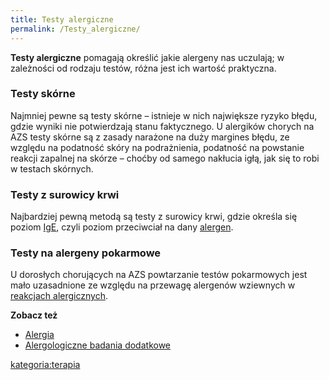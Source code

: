 ```yaml
---
title: Testy alergiczne
permalink: /Testy_alergiczne/
---
```


**Testy alergiczne** pomagają określić jakie alergeny nas uczulają; w zależności od rodzaju testów, różna jest ich wartość praktyczna.

### Testy skórne

Najmniej pewne są testy skórne – istnieje w nich największe ryzyko błędu, gdzie wyniki nie potwierdzają stanu faktycznego. U alergików chorych na AZS testy skórne są z zasady narażone na duży margines błędu, ze względu na podatność skóry na podrażnienia, podatność na powstanie reakcji zapalnej na skórze – choćby od samego nakłucia igłą, jak się to robi w testach skórnych.

### Testy z surowicy krwi

Najbardziej pewną metodą są testy z surowicy krwi, gdzie określa się poziom [IgE](/atopedia/IgE "wikilink"), czyli poziom przeciwciał na dany [alergen](/atopedia/Alergen "wikilink").

### Testy na alergeny pokarmowe

U dorosłych chorujących na AZS powtarzanie testów pokarmowych jest mało uzasadnione ze względu na przewagę alergenów wziewnych w [reakcjach alergicznych](/atopedia/Reakcja_alergiczna "wikilink").

**Zobacz też**

-   [Alergia](/atopedia/Alergia "wikilink")
-   [Alergologiczne badania dodatkowe](/atopedia/Alergologiczne_badania_dodatkowe "wikilink")

[kategoria:terapia](/atopedia/kategoria:terapia "wikilink")